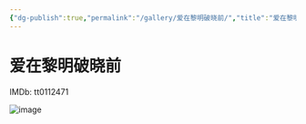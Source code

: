 ```yaml
---
{"dg-publish":true,"permalink":"/gallery/爱在黎明破晓前/","title":"爱在黎明破晓前","created":"2025-05-29T16:47:49.082+08:00"}
---
```



# 爱在黎明破晓前

IMDb: tt0112471

![image](https://img9.doubanio.com/view/photo/s_ratio_poster/public/p2555762374.webp)
